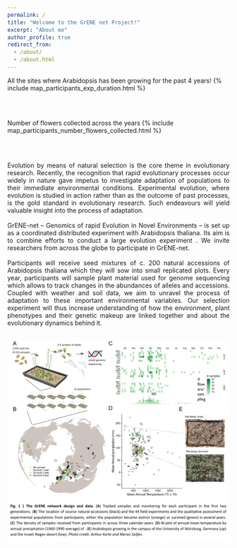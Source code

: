 ```yaml
---
permalink: /
title: "Welcome to the GrENE net Project!"
excerpt: "About me"
author_profile: true
redirect_from: 
  - /about/
  - /about.html
---
```


All the sites where Arabidopsis has been growing for the past 4 years!
{% include map_participants_exp_duration.html %} 

<br/><br/>

Number of flowers collected across the years 
{% include map_participants_number_flowers_collected.html %} 

<br/><br/>

<div align="justify">

Evolution by means of natural selection is the core theme in evolutionary research. Recently, the recognition that rapid evolutionary processes occur widely in nature gave impetus to investigate adaptation of populations to their immediate environmental conditions. Experimental evolution, where evolution is studied in action rather than as the outcome of past processes, is the gold standard in evolutionary research. Such endeavours will yield valuable insight into the process of adaptation.
<br/><br/>
GrENE-net – Genomics of rapid Evolution in Novel Environments – is set up as a coordinated distributed experiment with Arabidopsis thaliana. Its aim is to combine efforts to conduct a large evolution experiment . We invite researchers from across the globe to participate in GrENE-net.
<br/><br/>
Participants will receive seed mixtures of c. 200 natural accessions of Arabidopsis thaliana which they will sow into small replicated plots. Every year, participants will sample plant material used for genome sequencing which allows to track changes in the abundances of alleles and accessions. Coupled with weather and soil data, we aim to unravel the process of adaptation to these important environmental variables. Our selection experiment will thus increase understanding of how the environment, plant phenotypes and their genetic makeup are linked together and about the evolutionary dynamics behind it. 
<br/><br/>
</div>

![Drag Racing](../images/landing.png)